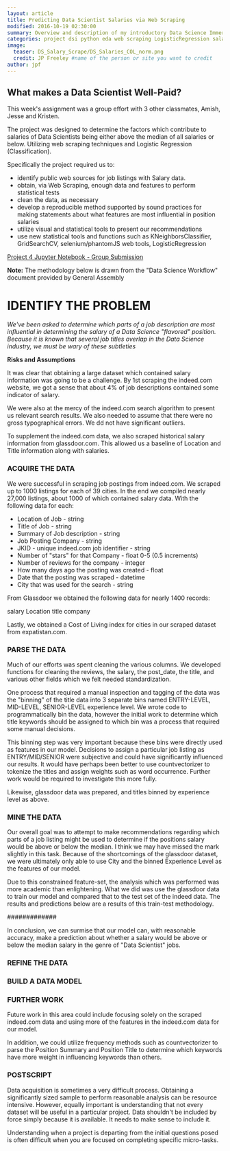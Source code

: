 ```yaml
---
layout: article
title: Predicting Data Scientist Salaries via Web Scraping
modified: 2016-10-19 02:30:00
summary: Overview and description of my introductory Data Science Immersive project
categories: project dsi python eda web scraping LogisticRegression salary glassdoor
image:
  teaser: DS_Salary_Scrape/DS_Salaries_COL_norm.png
  credit: JP Freeley #name of the person or site you want to credit
author: jpf
---
```


What makes a Data Scientist Well-Paid?
-----------------------

This week's assignment was a group effort with 3 other classmates, Amish, Jesse and Kristen.

The project was designed to determine the factors which contribute to salaries of Data Scientists being either above the median of all salaries or below. Utilizing web scraping techniques and Logistic Regression (Classification).

Specifically the project required us to:

-	identify public web sources for job listings with Salary data.
-	obtain, via Web Scraping, enough data and features to perform statistical tests
-	clean the data, as necessary
-	develop a reproducible method supported by sound practices for making statements about what features are most influential in position salaries
-	utilize visual and statistical tools to present our recommendations
-	use new statistical tools and functions such as KNeighborsClassifier, GridSearchCV, selenium/phantomJS web tools, LogisticRegression

[Project 4 Jupyter Notebook - Group Submission](https://github.com/jpfreeley/GA-DSI/blob/master/DSI_IMAGE/curriculum/week-04/4.1-lab-webscraping/scraping-project-4-starter_JPF-Jesse.ipynb)

**Note:** The methodology below is drawn from the "Data Science Workflow" document provided by General Assembly

IDENTIFY THE PROBLEM
====================

*We've been asked to determine which parts of a job description are most influential in determining the salary of a Data Science "flavored" position. Because it is known that several job titles overlap in the Data Science industry, we must be wary of these subtleties*

**Risks and Assumptions**

It was clear that obtaining a large dataset which contained salary information was going to be a challenge. By 1st scraping the indeed.com website, we got a sense that about 4% of job descriptions contained some indicator of salary.

We were also at the mercy of the indeed.com search algorithm to present us relevant search results. We also needed to assume that there were no gross typographical errors. We dd not have significant outliers.

To supplement the indeed.com data, we also scraped historical salary information from glassdoor.com. This allowed us a baseline of Location and Title information along with salaries.

### ACQUIRE THE DATA
We were successful in scraping job postings from indeed.com. We scraped up to 1000 listings for each of 39 cities. In the end we compiled nearly 27,000 listings, about 1000 of which contained salary data. With the following data for each:

+ Location of Job - string
+ Title of Job - string
+ Summary of Job description - string
+ Job Posting Company - string
+ JKID - unique indeed.com job identifier - string
+ Number of "stars" for that Company - float 0-5 (0.5 increments)
+ Number of reviews for the company - integer
+ How many days ago the posting was created - float
+ Date that the posting was scraped - datetime
+ City that was used for the search - string

From Glassdoor we obtained the following data for nearly 1400 records:

salary
Location
title
company

Lastly, we obtained a Cost of Living index for cities in our scraped dataset from expatistan.com.

### PARSE THE DATA
Much of our efforts was spent cleaning the various columns. We developed functions for cleaning the reviews, the salary, the post_date, the title, and various other fields which we felt needed standardization.

One process that required a manual inspection and tagging of the data was the "binning" of the title data into 3 separate bins named ENTRY-LEVEL, MID-LEVEL, SENIOR-LEVEL experience level. We wrote code to programmatically bin the data, however the initial work to determine which title keywords should be assigned to which bin was a process that required some manual decisions.

This binning step was very important because these bins were directly used as features in our model. Decisions to assign a particular job listing as ENTRY/MID/SENIOR were subjective and could have significantly influenced our results. It would have perhaps been better to use countvectorizer to tokenize the titles and assign weights such as word occurrence. Further work would be required to investigate this more fully.

Likewise, glassdoor data was prepared, and titles binned by experience level as above.

### MINE THE DATA

Our overall goal was to attempt to make recommendations regarding which parts of a job listing might be used to determine if the positions salary would be above or below the median. I think we may have missed the mark slightly in this task. Because of the shortcomings of the glassdoor dataset, we were ultimately only able to use City and the binned Experience Level as the features of our model.

Due to this constrained feature-set, the analysis which was performed was more academic than enlightening. What we did was use the glassdoor data to train our model and compared that to the test set of the indeed data. The results and predictions below are a results of this train-test methodology.

#############

In conclusion, we can surmise that our model can, with reasonable accuracy, make a prediction about whether a salary would be above or below the median salary in the genre of "Data Scientist" jobs.

### REFINE THE DATA

### BUILD A DATA MODEL

### FURTHER WORK

Future work in this area could include focusing solely on the scraped indeed.com data and using more of the features in the indeed.com data for our model.

In addition, we could utilize frequency methods such as countvectorizer to parse the Position Summary and Position Title to determine which keywords have more weight in influencing keywords than others.

### POSTSCRIPT

Data acquisition is sometimes a very difficult process. Obtaining a significantly sized sample to perform reasonable analysis can be resource intensive. However, equally important is understanding that not every dataset will be useful in a particular project. Data shouldn't be included by force simply because it is available. It needs to make sense to include it.

Understanding when a project is departing from the initial questions posed is often difficult when you are focused on completing specific micro-tasks.
